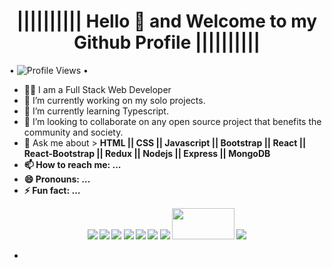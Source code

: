 

<!--
**HasibDarwish/HasibDarwish** is a ✨ _special_ ✨ repository because its `README.md` (this file) appears on your GitHub profile.
Here are some ideas to get you started:

- 🔭 I’m currently working on ...
- 🌱 I’m currently learning ...
- 👯 I’m looking to collaborate on ...
- 🤔 I’m looking for help with ...
- 💬 Ask me about ...
- 📫 How to reach me: ...
- 😄 Pronouns: ...
- ⚡ Fun fact: ...
-->
<h1 align="center">|||||||||| Hello 👋 and Welcome to my Github Profile |||||||||| </h1>
• <img src="https://gpvc.arturio.dev/HasibDarwish" alt="Profile Views"> • 

- 👨‍🎓 I am a Full Stack Web Developer <br/>
- 🔭 I’m currently working on my solo projects. <br/>
- 🌱 I’m currently learning Typescript. <br/>
- 👯 I’m looking to collaborate on any open source project that benefits the community and society. <br/>
- 💬 Ask me about > <strong>HTML<strong> || <strong>CSS<strong> || <strong>Javascript<strong> || <strong>Bootstrap<strong> || <strong>React<strong>  || <strong>React-Bootstrap<strong> || <strong>Redux<strong> || <strong>Nodejs<strong> ||  <strong>Express<strong> || <strong>MongoDB<strong> <br/>
- 📫 How to reach me: ...
- 😄 Pronouns: ...
- ⚡ Fun fact: ...

<p align="center">
  <a href="" title="LinkedIn Profile"><img src="https://img.icons8.com/fluent/48/000000/linkedin.png"/></a></div>
  <img src="https://img.icons8.com/color/50/000000/html-5--v1.png"/>
  <img src="https://img.icons8.com/color/50/000000/css3.png"/>
  <img src="https://img.icons8.com/color/50/000000/javascript.png"/>
  <img src="https://img.icons8.com/color/50/000000/bootstrap.png"/>
  <img src="https://img.icons8.com/color/50/000000/react-native.png"/>
  <img src="https://img.icons8.com/color/50/000000/nodejs.png"/>
  <img src="https://devtechnosys.com/insights/wp-content/uploads/2019/06/express-js-logo.png" width="100" height="50"/>
  <img src="https://img.icons8.com/color/50/000000/mongodb.png"/>
  
- </p> 
</p>
